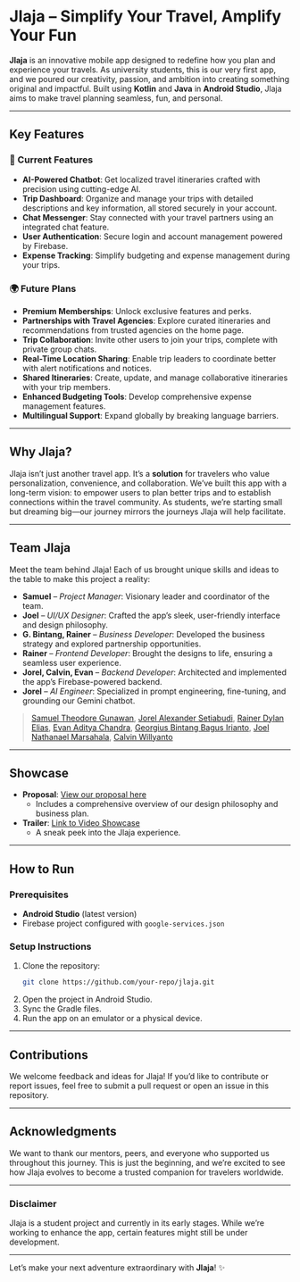 # Jlaja – Simplify Your Travel, Amplify Your Fun

**Jlaja** is an innovative mobile app designed to redefine how you plan and experience your travels. As university students, this is our very first app, and we poured our creativity, passion, and ambition into creating something original and impactful. Built using **Kotlin** and **Java** in **Android Studio**, Jlaja aims to make travel planning seamless, fun, and personal. 

---

## **Key Features**

### 🔧 Current Features
- **AI-Powered Chatbot**: Get localized travel itineraries crafted with precision using cutting-edge AI.
- **Trip Dashboard**: Organize and manage your trips with detailed descriptions and key information, all stored securely in your account.
- **Chat Messenger**: Stay connected with your travel partners using an integrated chat feature.
- **User Authentication**: Secure login and account management powered by Firebase.
- **Expense Tracking**: Simplify budgeting and expense management during your trips.

### 🌍 Future Plans
- **Premium Memberships**: Unlock exclusive features and perks.
- **Partnerships with Travel Agencies**: Explore curated itineraries and recommendations from trusted agencies on the home page.
- **Trip Collaboration**: Invite other users to join your trips, complete with private group chats.
- **Real-Time Location Sharing**: Enable trip leaders to coordinate better with alert notifications and notices.
- **Shared Itineraries**: Create, update, and manage collaborative itineraries with your trip members.
- **Enhanced Budgeting Tools**: Develop comprehensive expense management features.
- **Multilingual Support**: Expand globally by breaking language barriers.

---

## **Why Jlaja?**

Jlaja isn’t just another travel app. It’s a **solution** for travelers who value personalization, convenience, and collaboration. We’ve built this app with a long-term vision: to empower users to plan better trips and to establish connections within the travel community. As students, we’re starting small but dreaming big—our journey mirrors the journeys Jlaja will help facilitate. 

---

## **Team Jlaja**

Meet the team behind Jlaja! Each of us brought unique skills and ideas to the table to make this project a reality:

- **Samuel** – *Project Manager*: Visionary leader and coordinator of the team.
- **Joel** – *UI/UX Designer*: Crafted the app’s sleek, user-friendly interface and design philosophy.
- **G. Bintang, Rainer** – *Business Developer*: Developed the business strategy and explored partnership opportunities.
- **Rainer** – *Frontend Developer*: Brought the designs to life, ensuring a seamless user experience.
- **Jorel, Calvin, Evan** – *Backend Developer*: Architected and implemented the app’s Firebase-powered backend.
- **Jorel** – *AI Engineer*: Specialized in prompt engineering, fine-tuning, and grounding our Gemini chatbot.

> [Samuel Theodore Gunawan](https://github.com/Sam-Gunawan), [Jorel Alexander Setiabudi](https://github.com/jorelalexander), [Rainer Dylan Elias](https://github.com/RainerDylan), [Evan Aditya Chandra](https://github.com/Shifinn), [Georgius Bintang Bagus Irianto](https://github.com/Bins777), [Joel Nathanael Marsahala](https://github.com/nathanjoelm), [Calvin Willyanto](https://github.com/Calvinnnw)
---

## **Showcase**

- **Proposal**: [View our proposal here](#)
    - Includes a comprehensive overview of our design philosophy and business plan.
- **Trailer**: [Link to Video Showcase](#)
    - A sneak peek into the Jlaja experience.

---

## **How to Run**

### Prerequisites
- **Android Studio** (latest version)
- Firebase project configured with `google-services.json`

### Setup Instructions
1. Clone the repository:
   ```bash
   git clone https://github.com/your-repo/jlaja.git
   ```
2. Open the project in Android Studio.
3. Sync the Gradle files.
4. Run the app on an emulator or a physical device.

---

## **Contributions**

We welcome feedback and ideas for Jlaja! If you’d like to contribute or report issues, feel free to submit a pull request or open an issue in this repository.

---

## **Acknowledgments**

We want to thank our mentors, peers, and everyone who supported us throughout this journey. This is just the beginning, and we’re excited to see how Jlaja evolves to become a trusted companion for travelers worldwide.

---

### **Disclaimer**

Jlaja is a student project and currently in its early stages. While we’re working to enhance the app, certain features might still be under development.

---

Let’s make your next adventure extraordinary with **Jlaja**! ✨
